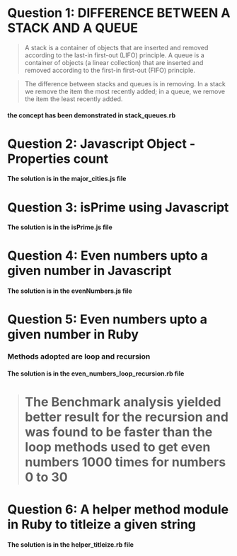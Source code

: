 # Question 1:  DIFFERENCE BETWEEN A STACK AND A QUEUE
> A stack is a container of objects that are inserted and removed according to the last-in first-out (LIFO) principle. A queue is a container of objects (a linear collection) that are inserted and removed according to the first-in first-out (FIFO) principle.


>The difference between stacks and queues is in removing. In a stack we remove the item the most recently added; in a queue, we remove the item the least recently added.

#### the concept has been demonstrated in stack_queues.rb

# Question 2: Javascript Object - Properties count

#### The solution is in the major_cities.js file

# Question 3: isPrime using Javascript

#### The solution is in the isPrime.js file

# Question 4: Even numbers upto a given number in Javascript

#### The solution is in the evenNumbers.js file

# Question 5: Even numbers upto a given number in Ruby

### Methods adopted are loop and recursion

#### The solution is in the even_numbers_loop_recursion.rb file
># The Benchmark analysis yielded better result for the recursion and was found to be faster than the loop methods used to get even numbers 1000 times for numbers 0 to 30

# Question 6: A helper method module in Ruby to titleize a given string

#### The solution is in the helper_titleize.rb file

